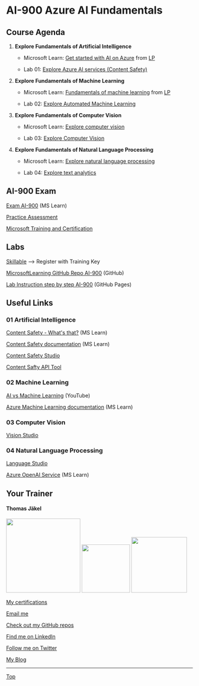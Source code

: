 # AI-900 Azure AI Fundamentals

[LP]: https://learn.microsoft.com/en-us/training/paths/get-started-with-artificial-intelligence-on-azure/

## Course Agenda

1. **Explore Fundamentals of Artificial Intelligence**

    * Microsoft Learn: [Get started with AI on Azure](https://learn.microsoft.com/en-us/training/modules/get-started-ai-fundamentals/) from [LP][LP]

    * Lab 01: [Explore Azure AI services (Content Safety)](https://microsoftlearning.github.io/AI-900-AIFundamentals/instructions/01-module-01.html)



2. **Explore Fundamentals of Machine Learning**

    * Microsoft Learn: [Fundamentals of machine learning](https://learn.microsoft.com/en-us/training/modules/fundamentals-machine-learning/) from [LP][LP]

    * Lab 02: [Explore Automated Machine Learning](https://microsoftlearning.github.io/AI-900-AIFundamentals/instructions/02-module-02.html) 




3. **Explore Fundamentals of Computer Vision**

    * Microsoft Learn: [Explore computer vision](https://learn.microsoft.com/en-us/training/paths/explore-computer-vision-microsoft-azure/)

    * Lab 03: [Explore Computer Vision](https://microsoftlearning.github.io/AI-900-AIFundamentals/instructions/03-module-03.html)



4. **Explore Fundamentals of Natural Language Processing**

    * Microsoft Learn: [Explore natural language processing](https://learn.microsoft.com/en-us/training/paths/explore-natural-language-processing/)

    * Lab 04: [Explore text analytics](https://microsoftlearning.github.io/AI-900-AIFundamentals/instructions/04-module-04.html) 



## AI-900 Exam

[Exam AI-900](https://learn.microsoft.com/en-us/credentials/certifications/exams/ai-900/) (MS Learn)

[Practice Assessment](https://learn.microsoft.com/en-us/credentials/certifications/exams/ai-900/practice/assessment?assessment-type=practice&assessmentId=26)

[Microsoft Training and Certification](https://aka.ms/traincertposter)


## Labs

[Skillable](https://brainymotion.learnondemand.net) --> Register with Training Key

[MicrosoftLearning GitHub Repo AI-900](https://github.com/MicrosoftLearning/AI-900-AIFundamentals/) (GitHub)

[Lab Instruction step by step AI-900](https://microsoftlearning.github.io/AI-900-AIFundamentals/) (GitHub Pages)





## Useful Links

### 01 Artificial Intelligence

[Content Safety - What's that?](https://azure.microsoft.com/en-us/products/ai-services/ai-content-safety/) (MS Learn)

[Content Safety documentation](https://learn.microsoft.com/en-us/azure/ai-services/content-safety/) (MS Learn)

[Content Safety Studio](https://contentsafety.cognitive.azure.com/)

[Content Safty API Tool](https://aka.ms/content-safety-api)



### 02 Machine Learning

[AI vs Machine Learning](https://www.youtube.com/watch?v=4RixMPF4xis) (YouTube)

[Azure Machine Learning documentation](https://learn.microsoft.com/en-us/azure/machine-learning/?view=azureml-api-2) (MS Learn)



### 03 Computer Vision

[Vision Studio](https://portal.vision.cognitive.azure.com/)


### 04 Natural Language Processing

[Language Studio](https://language.cognitive.azure.com/)

[Azure OpenAI Service](https://learn.microsoft.com/en-us/azure/ai-services/openai/) (MS Learn)



##  Your Trainer
#### Thomas Jäkel

<img src="https://download69118.blob.core.windows.net/anon/Profilbild.jpg" width="200"/>
<a href="https://www.credly.com/badges/c1fe9e82-60d2-4268-8204-3709479a2bf9/public_url"><img src="https://download69118.blob.core.windows.net/anon/microsoft-certified-trainer-2023-2024.png" width="130"/></a>
<a href="https://www.credly.com/badges/fc4737d8-923a-4d37-8f1a-497c08a7c1ff/public_url"><img src="https://download69118.blob.core.windows.net/anon/AAI-badge.png" width="150"/></a>

[My certifications](https://www.credly.com/users/thomas-jakel)

[Email me](mailto:thomas.jaekel@brainymotion.de?subject=AI-900)

[Check out my GitHub repos](https://github.com/www42)

[Find me on LinkedIn](https://linkedin.com/in/tjkkll)

[Follow me on Twitter](https://twitter.com/tjkkll)

[My Blog](https://blog.az.training)

---

[Top](#ai-900-azure-ai-fundamentals)